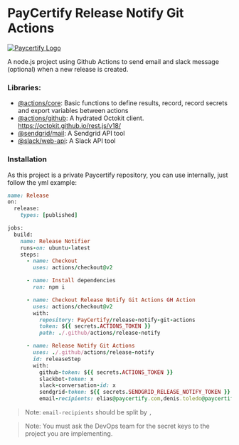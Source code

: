 # PayCertify Release Notify Git Actions

[![Paycertify Logo](https://my.paycertify.com/assets/images/paycertify-757cdf1128914f062b5d30dca4ff8751.svg)](https://github.com/PayCertify)

A node.js project using Github Actions to send email and slack message (optional) when a new release is created.

### Libraries:
- [@actions/core](https://www.npmjs.com/package/@actions/core): Basic functions to define results, record, record secrets and export variables between actions
- [@actions/github](https://www.npmjs.com/package/@actions/github): A hydrated Octokit client. https://octokit.github.io/rest.js/v18/
- [@sendgrid/mail](https://www.npmjs.com/package/@sendgrid/mail): A Sendgrid API tool
- [@slack/web-api](https://www.npmjs.com/package/@slack/web-api): A Slack API tool


### Installation

As this project is a private Paycertify repository, you can use internally, just follow the yml example:

```ruby
name: Release
on:
  release:
    types: [published]

jobs:
  build:
    name: Release Notifier
    runs-on: ubuntu-latest
    steps:
      - name: Checkout
        uses: actions/checkout@v2

      - name: Install dependencies
        run: npm i

      - name: Checkout Release Notify Git Actions GH Action
        uses: actions/checkout@v2
        with:
          repository: PayCertify/release-notify-git-actions
          token: ${{ secrets.ACTIONS_TOKEN }}
          path: ./.github/actions/release-notify

      - name: Release Notify Git Actions
        uses: ./.github/actions/release-notify
        id: releaseStep
        with:
          github-token: ${{ secrets.ACTIONS_TOKEN }}
          slackbot-token: x
          slack-conversation-id: x
          sendgrid-token: ${{ secrets.SENDGRID_RELEASE_NOTIFY_TOKEN }}
          email-recipients: elias@paycertify.com,denis.toledo@paycertify.com
```

> Note: `email-recipients` should be split by `,`

> Note: You must ask the DevOps team for the secret keys to the project you are implementing.
